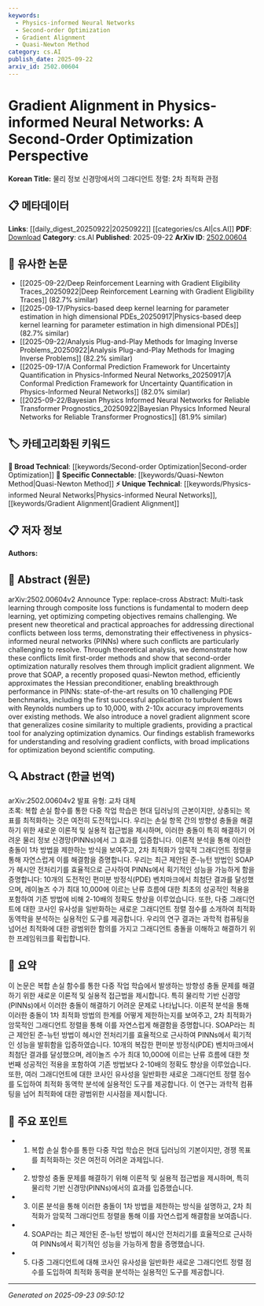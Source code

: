 ```yaml
---
keywords:
  - Physics-informed Neural Networks
  - Second-order Optimization
  - Gradient Alignment
  - Quasi-Newton Method
category: cs.AI
publish_date: 2025-09-22
arxiv_id: 2502.00604
---
```


<!-- KEYWORD_LINKING_METADATA:
{
  "processed_timestamp": "2025-09-23T09:50:12.080550",
  "vocabulary_version": "1.0",
  "selected_keywords": [
    "Physics-informed Neural Networks",
    "Second-order Optimization",
    "Gradient Alignment",
    "Quasi-Newton Method"
  ],
  "rejected_keywords": [],
  "similarity_scores": {
    "Physics-informed Neural Networks": 0.82,
    "Second-order Optimization": 0.78,
    "Gradient Alignment": 0.8,
    "Quasi-Newton Method": 0.75
  },
  "extraction_method": "AI_prompt_based",
  "budget_applied": true,
  "candidates_json": {
    "candidates": [
      {
        "surface": "Physics-informed Neural Networks",
        "canonical": "Physics-informed Neural Networks",
        "aliases": [
          "PINNs"
        ],
        "category": "unique_technical",
        "rationale": "Physics-informed Neural Networks are a specialized application of neural networks that integrate physical laws, making them highly relevant for linking in scientific computing contexts.",
        "novelty_score": 0.85,
        "connectivity_score": 0.75,
        "specificity_score": 0.9,
        "link_intent_score": 0.82
      },
      {
        "surface": "Second-order Optimization",
        "canonical": "Second-order Optimization",
        "aliases": [
          "2nd-order Optimization"
        ],
        "category": "broad_technical",
        "rationale": "Second-order optimization methods are crucial for understanding advanced optimization techniques in deep learning, providing strong links to optimization theory.",
        "novelty_score": 0.65,
        "connectivity_score": 0.7,
        "specificity_score": 0.8,
        "link_intent_score": 0.78
      },
      {
        "surface": "Gradient Alignment",
        "canonical": "Gradient Alignment",
        "aliases": [
          "Gradient Alignment Score"
        ],
        "category": "unique_technical",
        "rationale": "Gradient alignment is a key concept in resolving conflicts in multi-task learning, offering a unique perspective on optimization dynamics.",
        "novelty_score": 0.75,
        "connectivity_score": 0.68,
        "specificity_score": 0.85,
        "link_intent_score": 0.8
      },
      {
        "surface": "Quasi-Newton Method",
        "canonical": "Quasi-Newton Method",
        "aliases": [
          "SOAP"
        ],
        "category": "specific_connectable",
        "rationale": "Quasi-Newton methods are widely used in optimization, providing a bridge to discussions on advanced optimization techniques.",
        "novelty_score": 0.6,
        "connectivity_score": 0.77,
        "specificity_score": 0.78,
        "link_intent_score": 0.75
      }
    ],
    "ban_list_suggestions": [
      "multi-task learning",
      "loss functions",
      "optimization dynamics"
    ]
  },
  "decisions": [
    {
      "candidate_surface": "Physics-informed Neural Networks",
      "resolved_canonical": "Physics-informed Neural Networks",
      "decision": "linked",
      "scores": {
        "novelty": 0.85,
        "connectivity": 0.75,
        "specificity": 0.9,
        "link_intent": 0.82
      }
    },
    {
      "candidate_surface": "Second-order Optimization",
      "resolved_canonical": "Second-order Optimization",
      "decision": "linked",
      "scores": {
        "novelty": 0.65,
        "connectivity": 0.7,
        "specificity": 0.8,
        "link_intent": 0.78
      }
    },
    {
      "candidate_surface": "Gradient Alignment",
      "resolved_canonical": "Gradient Alignment",
      "decision": "linked",
      "scores": {
        "novelty": 0.75,
        "connectivity": 0.68,
        "specificity": 0.85,
        "link_intent": 0.8
      }
    },
    {
      "candidate_surface": "Quasi-Newton Method",
      "resolved_canonical": "Quasi-Newton Method",
      "decision": "linked",
      "scores": {
        "novelty": 0.6,
        "connectivity": 0.77,
        "specificity": 0.78,
        "link_intent": 0.75
      }
    }
  ]
}
-->

# Gradient Alignment in Physics-informed Neural Networks: A Second-Order Optimization Perspective

**Korean Title:** 물리 정보 신경망에서의 그래디언트 정렬: 2차 최적화 관점

## 📋 메타데이터

**Links**: [[daily_digest_20250922|20250922]] [[categories/cs.AI|cs.AI]]
**PDF**: [Download](https://arxiv.org/pdf/2502.00604.pdf)
**Category**: cs.AI
**Published**: 2025-09-22
**ArXiv ID**: [2502.00604](https://arxiv.org/abs/2502.00604)

## 🔗 유사한 논문
- [[2025-09-22/Deep Reinforcement Learning with Gradient Eligibility Traces_20250922|Deep Reinforcement Learning with Gradient Eligibility Traces]] (82.7% similar)
- [[2025-09-17/Physics-based deep kernel learning for parameter estimation in high dimensional PDEs_20250917|Physics-based deep kernel learning for parameter estimation in high dimensional PDEs]] (82.7% similar)
- [[2025-09-22/Analysis Plug-and-Play Methods for Imaging Inverse Problems_20250922|Analysis Plug-and-Play Methods for Imaging Inverse Problems]] (82.2% similar)
- [[2025-09-17/A Conformal Prediction Framework for Uncertainty Quantification in Physics-Informed Neural Networks_20250917|A Conformal Prediction Framework for Uncertainty Quantification in Physics-Informed Neural Networks]] (82.0% similar)
- [[2025-09-22/Bayesian Physics Informed Neural Networks for Reliable Transformer Prognostics_20250922|Bayesian Physics Informed Neural Networks for Reliable Transformer Prognostics]] (81.9% similar)

## 🏷️ 카테고리화된 키워드
**🧠 Broad Technical**: [[keywords/Second-order Optimization|Second-order Optimization]]
**🔗 Specific Connectable**: [[keywords/Quasi-Newton Method|Quasi-Newton Method]]
**⚡ Unique Technical**: [[keywords/Physics-informed Neural Networks|Physics-informed Neural Networks]], [[keywords/Gradient Alignment|Gradient Alignment]]

## 📋 저자 정보

**Authors:** 

## 📄 Abstract (원문)

arXiv:2502.00604v2 Announce Type: replace-cross 
Abstract: Multi-task learning through composite loss functions is fundamental to modern deep learning, yet optimizing competing objectives remains challenging. We present new theoretical and practical approaches for addressing directional conflicts between loss terms, demonstrating their effectiveness in physics-informed neural networks (PINNs) where such conflicts are particularly challenging to resolve. Through theoretical analysis, we demonstrate how these conflicts limit first-order methods and show that second-order optimization naturally resolves them through implicit gradient alignment. We prove that SOAP, a recently proposed quasi-Newton method, efficiently approximates the Hessian preconditioner, enabling breakthrough performance in PINNs: state-of-the-art results on 10 challenging PDE benchmarks, including the first successful application to turbulent flows with Reynolds numbers up to 10,000, with 2-10x accuracy improvements over existing methods. We also introduce a novel gradient alignment score that generalizes cosine similarity to multiple gradients, providing a practical tool for analyzing optimization dynamics. Our findings establish frameworks for understanding and resolving gradient conflicts, with broad implications for optimization beyond scientific computing.

## 🔍 Abstract (한글 번역)

arXiv:2502.00604v2 발표 유형: 교차 대체  
초록: 복합 손실 함수를 통한 다중 작업 학습은 현대 딥러닝의 근본이지만, 상충되는 목표를 최적화하는 것은 여전히 도전적입니다. 우리는 손실 항목 간의 방향성 충돌을 해결하기 위한 새로운 이론적 및 실용적 접근법을 제시하며, 이러한 충돌이 특히 해결하기 어려운 물리 정보 신경망(PINNs)에서 그 효과를 입증합니다. 이론적 분석을 통해 이러한 충돌이 1차 방법을 제한하는 방식을 보여주고, 2차 최적화가 암묵적 그래디언트 정렬을 통해 자연스럽게 이를 해결함을 증명합니다. 우리는 최근 제안된 준-뉴턴 방법인 SOAP가 헤시안 전처리기를 효율적으로 근사하여 PINNs에서 획기적인 성능을 가능하게 함을 증명합니다: 10개의 도전적인 편미분 방정식(PDE) 벤치마크에서 최첨단 결과를 달성했으며, 레이놀즈 수가 최대 10,000에 이르는 난류 흐름에 대한 최초의 성공적인 적용을 포함하여 기존 방법에 비해 2-10배의 정확도 향상을 이루었습니다. 또한, 다중 그래디언트에 대한 코사인 유사성을 일반화하는 새로운 그래디언트 정렬 점수를 소개하여 최적화 동역학을 분석하는 실용적인 도구를 제공합니다. 우리의 연구 결과는 과학적 컴퓨팅을 넘어선 최적화에 대한 광범위한 함의를 가지고 그래디언트 충돌을 이해하고 해결하기 위한 프레임워크를 확립합니다.

## 📝 요약

이 논문은 복합 손실 함수를 통한 다중 작업 학습에서 발생하는 방향성 충돌 문제를 해결하기 위한 새로운 이론적 및 실용적 접근법을 제시합니다. 특히 물리학 기반 신경망(PINNs)에서 이러한 충돌이 해결하기 어려운 문제로 나타납니다. 이론적 분석을 통해 이러한 충돌이 1차 최적화 방법의 한계를 어떻게 제한하는지를 보여주고, 2차 최적화가 암묵적인 그래디언트 정렬을 통해 이를 자연스럽게 해결함을 증명합니다. SOAP라는 최근 제안된 준-뉴턴 방법이 헤시안 전처리기를 효율적으로 근사하여 PINNs에서 획기적인 성능을 발휘함을 입증하였습니다. 10개의 복잡한 편미분 방정식(PDE) 벤치마크에서 최첨단 결과를 달성했으며, 레이놀즈 수가 최대 10,000에 이르는 난류 흐름에 대한 첫 번째 성공적인 적용을 포함하여 기존 방법보다 2-10배의 정확도 향상을 이루었습니다. 또한, 여러 그래디언트에 대한 코사인 유사성을 일반화한 새로운 그래디언트 정렬 점수를 도입하여 최적화 동역학 분석에 실용적인 도구를 제공합니다. 이 연구는 과학적 컴퓨팅을 넘어 최적화에 대한 광범위한 시사점을 제시합니다.

## 🎯 주요 포인트

- 1. 복합 손실 함수를 통한 다중 작업 학습은 현대 딥러닝의 기본이지만, 경쟁 목표를 최적화하는 것은 여전히 어려운 과제입니다.
- 2. 방향성 충돌 문제를 해결하기 위해 이론적 및 실용적 접근법을 제시하며, 특히 물리학 기반 신경망(PINNs)에서의 효과를 입증했습니다.
- 3. 이론 분석을 통해 이러한 충돌이 1차 방법을 제한하는 방식을 설명하고, 2차 최적화가 암묵적 그래디언트 정렬을 통해 이를 자연스럽게 해결함을 보여줍니다.
- 4. SOAP라는 최근 제안된 준-뉴턴 방법이 헤시안 전처리기를 효율적으로 근사하여 PINNs에서 획기적인 성능을 가능하게 함을 증명했습니다.
- 5. 다중 그래디언트에 대해 코사인 유사성을 일반화한 새로운 그래디언트 정렬 점수를 도입하여 최적화 동력을 분석하는 실용적인 도구를 제공합니다.


---

*Generated on 2025-09-23 09:50:12*